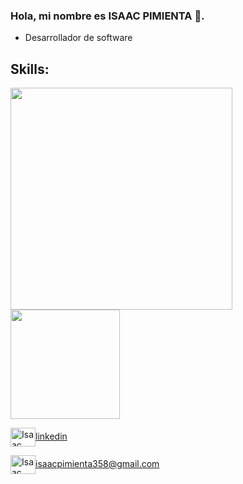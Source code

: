 ### Hola, mi nombre es ISAAC PIMIENTA 👋.

- Desarrollador de software


<h2>Skills: </h2>

 <img  width="355px" src="skillicons.dev/icons?i=flutter,dart,c#" >
 <img  width="175px" src="skillicons.dev/icons?i=git,angular,github,postman,unity" >



<p align="left">

<a href="https://www.linkedin.com/in/isaac-david-pimienta-morales-3187bb238/" target="blank"><img align="center" src="https://cdn.jsdelivr.net/npm/simple-icons@3.0.1/icons/linkedin.svg" alt="Isaac Pimienta Morales" height="30" width="40" />linkedin</a>


<a href="mailto:isaacpimienta358@gmail.com " target="blank"><img align="center" src="https://cdn.jsdelivr.net/npm/simple-icons@3.0.1/icons/gmail.svg" alt="Isaac Pimienta Morales" height="30" width="40" />isaacpimienta358@gmail.com</a>
</p>

<!--
*normacocsub/normacocsub* is a ✨ special ✨ repository because its `README.md` (this file) appears on your GitHub profile.

Here are some ideas to get you started:

- 🔭 I’m currently working on ...
- 🌱 I’m currently learning ...
- 👯 I’m looking to collaborate on ...
- 🤔 I’m looking for help with ...
- 💬 Ask me about ...
- 📫 How to reach me: ...
- 😄 Pronouns: ...
- ⚡ Fun fact: ...
-->


